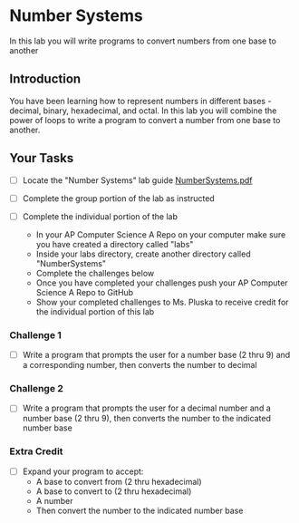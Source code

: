 # Number Systems
In this lab you will write programs to convert numbers from one base to another 

## Introduction
You have been learning how to represent numbers in different bases - decimal, binary, hexadecimal, and octal.  In this lab you will combine the power of loops to write a program to convert a number from one base to another. 

## Your Tasks

- [ ] Locate the "Number Systems" lab guide [NumberSystems.pdf](NumberSystems.pdf)

- [ ] Complete the group portion of the lab as instructed

- [ ] Complete the individual portion of the lab

	* In your AP Computer Science A Repo on your computer make sure you have created a directory called "labs"
	* Inside your labs directory, create another directory called "NumberSystems"
	* Complete the challenges below
	* Once you have completed your challenges push your AP Computer Science A Repo to GitHub
	* Show your completed challenges to Ms. Pluska to receive credit for the individual portion of this lab

### Challenge 1

- [ ] Write a program that prompts the user for a number base (2 thru 9) and a corresponding number, then converts the number to decimal

### Challenge 2

- [ ] Write a program that prompts the user for a decimal number and a number base (2 thru 9), then converts the number to the indicated number base

### Extra Credit

- [ ] Expand your program to accept: 
	* A base to convert from (2 thru hexadecimal)
	* A base to convert to (2 thru hexadecimal)
	* A number
	* Then convert the number to the indicated number base 























